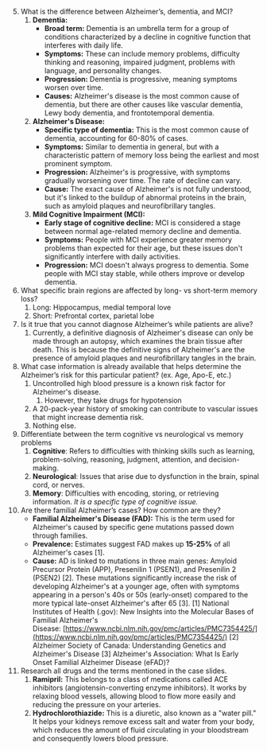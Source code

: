 5. What is the difference between Alzheimer’s, dementia, and MCI?
	1. **Dementia:**
		- **Broad term:** Dementia is an umbrella term for a group of conditions characterized by a decline in cognitive function that interferes with daily life.
		- **Symptoms:** These can include memory problems, difficulty thinking and reasoning, impaired judgment, problems with language, and personality changes.
		- **Progression:** Dementia is progressive, meaning symptoms worsen over time.
		- **Causes:** Alzheimer's disease is the most common cause of dementia, but there are other causes like vascular dementia, Lewy body dementia, and frontotemporal dementia.
	2. **Alzheimer's Disease:**
		- **Specific type of dementia:** This is the most common cause of dementia, accounting for 60-80% of cases.
		- **Symptoms:** Similar to dementia in general, but with a characteristic pattern of memory loss being the earliest and most prominent symptom.
		- **Progression:** Alzheimer's is progressive, with symptoms gradually worsening over time. The rate of decline can vary.
		- **Cause:** The exact cause of Alzheimer's is not fully understood, but it's linked to the buildup of abnormal proteins in the brain, such as amyloid plaques and neurofibrillary tangles.
	1. **Mild Cognitive Impairment (MCI):**
		- **Early stage of cognitive decline:** MCI is considered a stage between normal age-related memory decline and dementia.
		- **Symptoms:** People with MCI experience greater memory problems than expected for their age, but these issues don't significantly interfere with daily activities.
		- **Progression:** MCI doesn't always progress to dementia. Some people with MCI stay stable, while others improve or develop dementia.
6. What specific brain regions are affected by long- vs short-term memory loss? 
	1. Long: Hippocampus, medial temporal love
	2. Short: Prefrontal cortex, parietal lobe
7. Is it true that you cannot diagnose Alzheimer’s while patients are alive?  
	1. Currently, a definitive diagnosis of Alzheimer's disease can only be made through an autopsy, which examines the brain tissue after death. This is because the definitive signs of Alzheimer's are the presence of amyloid plaques and neurofibrillary tangles in the brain.
8. What case information is already available that helps determine the Alzheimer’s risk for this particular patient? (ex. Age, Apo-E, etc.)  
	1. Uncontrolled high blood pressure is a known risk factor for Alzheimer's disease.
		1. However, they take drugs for hypotension
	2. A 20-pack-year history of smoking can contribute to vascular issues that might increase dementia risk.
	3. Nothing else.
9. Differentiate between the term cognitive vs neurological vs memory problems 
	1. **Cognitive**: Refers to difficulties with thinking skills such as learning, problem-solving, reasoning, judgment, attention, and decision-making.
	2. **Neurological**: Issues that arise due to dysfunction in the brain, spinal cord, or nerves.
	3. **Memory**: Difficulties with encoding, storing, or retrieving information. *It is a specific type of cognitive issue.*
10. Are there familial Alzheimer’s cases? How common are they?  
	 - **Familial Alzheimer's Disease (FAD):** This is the term used for Alzheimer's caused by specific gene mutations passed down through families.
	- **Prevalence:** Estimates suggest FAD makes up **15-25%** of all Alzheimer's cases [1].
	- **Cause:** AD is linked to mutations in three main genes: Amyloid Precursor Protein (APP), Presenilin 1 (PSEN1), and Presenilin 2 (PSEN2) [2]. These mutations significantly increase the risk of developing Alzheimer's at a younger age, often with symptoms appearing in a person's 40s or 50s (early-onset) compared to the more typical late-onset Alzheimer's after 65 [3].
	[1] National Institutes of Health (.gov): New Insights into the Molecular Bases of Familial Alzheimer's Disease: [https://www.ncbi.nlm.nih.gov/pmc/articles/PMC7354425/](https://www.ncbi.nlm.nih.gov/pmc/articles/PMC7354425/)
	[2] Alzheimer Society of Canada: Understanding Genetics and Alzheimer's Disease
	[3] Alzheimer's Association: What Is Early Onset Familial Alzheimer Disease (eFAD)?
11. Research all drugs and the terms mentioned in the case slides.
	1. **Ramipril:** This belongs to a class of medications called ACE inhibitors (angiotensin-converting enzyme inhibitors). It works by relaxing blood vessels, allowing blood to flow more easily and reducing the pressure on your arteries.
	2. **Hydrochlorothiazide:** This is a diuretic, also known as a "water pill." It helps your kidneys remove excess salt and water from your body, which reduces the amount of fluid circulating in your bloodstream and consequently lowers blood pressure.

